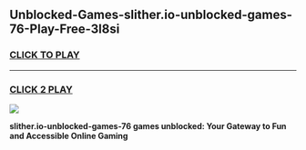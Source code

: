 
## Unblocked-Games-slither.io-unblocked-games-76-Play-Free-3l8si
<h3>
<a href="https://premium76.site?title=slither.io-unblocked-games-76&ref=17A">CLICK TO PLAY</a></h3>
<hr>

<h3>
<a href="https://premium76.site?title=slither.io-unblocked-games-76&ref=17A">CLICK 2 PLAY</a>
  
</h3>

<a href="https://premium76.site?title=slither.io-unblocked-games-76&ref=17A"><img src="https://clearcache.store/games.png"></a>


**slither.io-unblocked-games-76 games unblocked: Your Gateway to Fun and Accessible Online Gaming**
